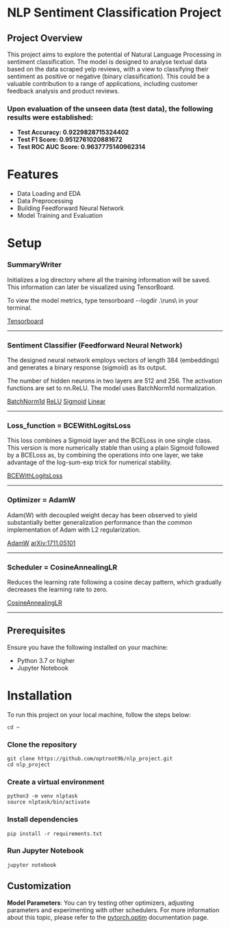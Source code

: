 # NLP Sentiment Classification Project
## Project Overview
This project aims to explore the potential of Natural Language Processing in sentiment classification.
The model is designed to analyse textual data based on the data scraped yelp reviews, with a view to classifying their sentiment as positive or negative (binary classification).
This could be a valuable contribution to a range of applications, including customer feedback analysis and product reviews.

### Upon evaluation of the unseen data (test data), the following results were established:
* **Test Accuracy: 0.9229828715324402**
* **Test F1 Score: 0.9512761020881672**
* **Test ROC AUC Score: 0.9637775140962314**

# Features
* Data Loading and EDA
* Data Preprocessing
* Building Feedforward Neural Network
* Model Training and Evaluation

# Setup
### SummaryWriter

Initializes a log directory where all the training information will be saved. This information can later be visualized using TensorBoard.

To view the model metrics, type tensorboard --logdir .\runs\ in your terminal.

[Tensorboard](https://www.tensorflow.org/tensorboard/scalars_and_keras)

***

### Sentiment Classifier (Feedforward Neural Network)

The designed neural network employs vectors of length 384 (embeddings) and generates a binary response (sigmoid) as its output.

The number of hidden neurons in two layers are 512 and 256. The activation functions are set to nn.ReLU. The model uses BatchNorm1d normalization.


[BatchNorm1d](https://pytorch.org/docs/stable/generated/torch.nn.BatchNorm1d.html#torch.nn.BatchNorm1d)
[ReLU](https://pytorch.org/docs/stable/generated/torch.nn.ReLU.html#torch.nn.ReLU)
[Sigmoid](https://pytorch.org/docs/stable/generated/torch.nn.Sigmoid.html#torch.nn.Sigmoid)
[Linear](https://pytorch.org/docs/stable/generated/torch.nn.Linear.html#torch.nn.Linear)

***


### Loss_function = BCEWithLogitsLoss

This loss combines a Sigmoid layer and the BCELoss in one single class. This version is more numerically stable than using a plain Sigmoid followed by a BCELoss as, by combining the operations into one layer, we take advantage of the log-sum-exp trick for numerical stability. 

[BCEWithLogitsLoss](https://pytorch.org/docs/stable/generated/torch.nn.BCEWithLogitsLoss.html#torch.nn.BCEWithLogitsLoss)

***

### Optimizer = AdamW

Adam(W) with decoupled weight decay has been observed to yield substantially better generalization performance than the common implementation of Adam with L2 regularization.

[AdamW](https://pytorch.org/docs/stable/generated/torch.optim.AdamW.html#torch.optim.AdamW)
[arXiv:1711.05101](https://arxiv.org/abs/1711.05101)

***

### Scheduler = CosineAnnealingLR

Reduces the learning rate following a cosine decay pattern, which gradually decreases the learning rate to zero.

[CosineAnnealingLR](https://pytorch.org/docs/stable/generated/torch.optim.lr_scheduler.CosineAnnealingLR.html#torch.optim.lr_scheduler.CosineAnnealingLR)

***

## Prerequisites
Ensure you have the following installed on your machine:

* Python 3.7 or higher
* Jupyter Notebook


# Installation
To run this project on your local machine, follow the steps below:

```shell
cd ~
```
### Clone the repository

```shell
git clone https://github.com/optroot9b/nlp_project.git
cd nlp_project

```
### Create a virtual environment

```shell
python3 -m venv nlptask
source nlptask/bin/activate
```

### Install dependencies

```shell
pip install -r requirements.txt
```

### Run Jupyter Notebook

```shell
jupyter notebook
```


## Customization

**Model Parameters**: You can try testing other optimizers, adjusting parameters and experimenting with other schedulers. For more information about this topic, please refer to the  [pytorch.optim](https://pytorch.org/docs/stable/optim.html) documentation page.
